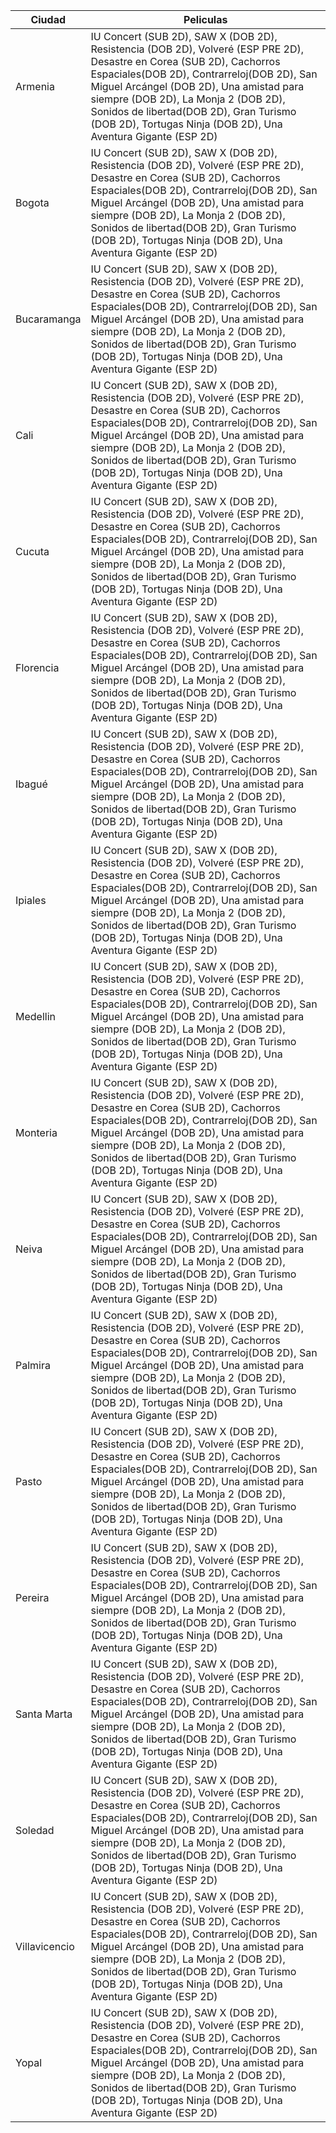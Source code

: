 | Ciudad | Peliculas |
| --- | --- |
| Armenia | IU Concert (SUB 2D), SAW X (DOB 2D), Resistencia (DOB 2D), Volveré (ESP PRE 2D), Desastre en Corea (SUB 2D), Cachorros Espaciales(DOB 2D), Contrarreloj(DOB 2D), San Miguel Arcángel (DOB 2D), Una amistad para siempre (DOB 2D), La Monja 2 (DOB 2D), Sonidos de libertad(DOB 2D), Gran Turismo (DOB 2D), Tortugas Ninja (DOB 2D), Una Aventura Gigante (ESP 2D) |
| Bogota | IU Concert (SUB 2D), SAW X (DOB 2D), Resistencia (DOB 2D), Volveré (ESP PRE 2D), Desastre en Corea (SUB 2D), Cachorros Espaciales(DOB 2D), Contrarreloj(DOB 2D), San Miguel Arcángel (DOB 2D), Una amistad para siempre (DOB 2D), La Monja 2 (DOB 2D), Sonidos de libertad(DOB 2D), Gran Turismo (DOB 2D), Tortugas Ninja (DOB 2D), Una Aventura Gigante (ESP 2D) |
| Bucaramanga | IU Concert (SUB 2D), SAW X (DOB 2D), Resistencia (DOB 2D), Volveré (ESP PRE 2D), Desastre en Corea (SUB 2D), Cachorros Espaciales(DOB 2D), Contrarreloj(DOB 2D), San Miguel Arcángel (DOB 2D), Una amistad para siempre (DOB 2D), La Monja 2 (DOB 2D), Sonidos de libertad(DOB 2D), Gran Turismo (DOB 2D), Tortugas Ninja (DOB 2D), Una Aventura Gigante (ESP 2D) |
| Cali | IU Concert (SUB 2D), SAW X (DOB 2D), Resistencia (DOB 2D), Volveré (ESP PRE 2D), Desastre en Corea (SUB 2D), Cachorros Espaciales(DOB 2D), Contrarreloj(DOB 2D), San Miguel Arcángel (DOB 2D), Una amistad para siempre (DOB 2D), La Monja 2 (DOB 2D), Sonidos de libertad(DOB 2D), Gran Turismo (DOB 2D), Tortugas Ninja (DOB 2D), Una Aventura Gigante (ESP 2D) |
| Cucuta | IU Concert (SUB 2D), SAW X (DOB 2D), Resistencia (DOB 2D), Volveré (ESP PRE 2D), Desastre en Corea (SUB 2D), Cachorros Espaciales(DOB 2D), Contrarreloj(DOB 2D), San Miguel Arcángel (DOB 2D), Una amistad para siempre (DOB 2D), La Monja 2 (DOB 2D), Sonidos de libertad(DOB 2D), Gran Turismo (DOB 2D), Tortugas Ninja (DOB 2D), Una Aventura Gigante (ESP 2D) |
| Florencia | IU Concert (SUB 2D), SAW X (DOB 2D), Resistencia (DOB 2D), Volveré (ESP PRE 2D), Desastre en Corea (SUB 2D), Cachorros Espaciales(DOB 2D), Contrarreloj(DOB 2D), San Miguel Arcángel (DOB 2D), Una amistad para siempre (DOB 2D), La Monja 2 (DOB 2D), Sonidos de libertad(DOB 2D), Gran Turismo (DOB 2D), Tortugas Ninja (DOB 2D), Una Aventura Gigante (ESP 2D) |
| Ibagué | IU Concert (SUB 2D), SAW X (DOB 2D), Resistencia (DOB 2D), Volveré (ESP PRE 2D), Desastre en Corea (SUB 2D), Cachorros Espaciales(DOB 2D), Contrarreloj(DOB 2D), San Miguel Arcángel (DOB 2D), Una amistad para siempre (DOB 2D), La Monja 2 (DOB 2D), Sonidos de libertad(DOB 2D), Gran Turismo (DOB 2D), Tortugas Ninja (DOB 2D), Una Aventura Gigante (ESP 2D) |
| Ipiales | IU Concert (SUB 2D), SAW X (DOB 2D), Resistencia (DOB 2D), Volveré (ESP PRE 2D), Desastre en Corea (SUB 2D), Cachorros Espaciales(DOB 2D), Contrarreloj(DOB 2D), San Miguel Arcángel (DOB 2D), Una amistad para siempre (DOB 2D), La Monja 2 (DOB 2D), Sonidos de libertad(DOB 2D), Gran Turismo (DOB 2D), Tortugas Ninja (DOB 2D), Una Aventura Gigante (ESP 2D) |
| Medellin | IU Concert (SUB 2D), SAW X (DOB 2D), Resistencia (DOB 2D), Volveré (ESP PRE 2D), Desastre en Corea (SUB 2D), Cachorros Espaciales(DOB 2D), Contrarreloj(DOB 2D), San Miguel Arcángel (DOB 2D), Una amistad para siempre (DOB 2D), La Monja 2 (DOB 2D), Sonidos de libertad(DOB 2D), Gran Turismo (DOB 2D), Tortugas Ninja (DOB 2D), Una Aventura Gigante (ESP 2D) |
| Monteria | IU Concert (SUB 2D), SAW X (DOB 2D), Resistencia (DOB 2D), Volveré (ESP PRE 2D), Desastre en Corea (SUB 2D), Cachorros Espaciales(DOB 2D), Contrarreloj(DOB 2D), San Miguel Arcángel (DOB 2D), Una amistad para siempre (DOB 2D), La Monja 2 (DOB 2D), Sonidos de libertad(DOB 2D), Gran Turismo (DOB 2D), Tortugas Ninja (DOB 2D), Una Aventura Gigante (ESP 2D) |
| Neiva | IU Concert (SUB 2D), SAW X (DOB 2D), Resistencia (DOB 2D), Volveré (ESP PRE 2D), Desastre en Corea (SUB 2D), Cachorros Espaciales(DOB 2D), Contrarreloj(DOB 2D), San Miguel Arcángel (DOB 2D), Una amistad para siempre (DOB 2D), La Monja 2 (DOB 2D), Sonidos de libertad(DOB 2D), Gran Turismo (DOB 2D), Tortugas Ninja (DOB 2D), Una Aventura Gigante (ESP 2D) |
| Palmira | IU Concert (SUB 2D), SAW X (DOB 2D), Resistencia (DOB 2D), Volveré (ESP PRE 2D), Desastre en Corea (SUB 2D), Cachorros Espaciales(DOB 2D), Contrarreloj(DOB 2D), San Miguel Arcángel (DOB 2D), Una amistad para siempre (DOB 2D), La Monja 2 (DOB 2D), Sonidos de libertad(DOB 2D), Gran Turismo (DOB 2D), Tortugas Ninja (DOB 2D), Una Aventura Gigante (ESP 2D) |
| Pasto | IU Concert (SUB 2D), SAW X (DOB 2D), Resistencia (DOB 2D), Volveré (ESP PRE 2D), Desastre en Corea (SUB 2D), Cachorros Espaciales(DOB 2D), Contrarreloj(DOB 2D), San Miguel Arcángel (DOB 2D), Una amistad para siempre (DOB 2D), La Monja 2 (DOB 2D), Sonidos de libertad(DOB 2D), Gran Turismo (DOB 2D), Tortugas Ninja (DOB 2D), Una Aventura Gigante (ESP 2D) |
| Pereira | IU Concert (SUB 2D), SAW X (DOB 2D), Resistencia (DOB 2D), Volveré (ESP PRE 2D), Desastre en Corea (SUB 2D), Cachorros Espaciales(DOB 2D), Contrarreloj(DOB 2D), San Miguel Arcángel (DOB 2D), Una amistad para siempre (DOB 2D), La Monja 2 (DOB 2D), Sonidos de libertad(DOB 2D), Gran Turismo (DOB 2D), Tortugas Ninja (DOB 2D), Una Aventura Gigante (ESP 2D) |
| Santa Marta | IU Concert (SUB 2D), SAW X (DOB 2D), Resistencia (DOB 2D), Volveré (ESP PRE 2D), Desastre en Corea (SUB 2D), Cachorros Espaciales(DOB 2D), Contrarreloj(DOB 2D), San Miguel Arcángel (DOB 2D), Una amistad para siempre (DOB 2D), La Monja 2 (DOB 2D), Sonidos de libertad(DOB 2D), Gran Turismo (DOB 2D), Tortugas Ninja (DOB 2D), Una Aventura Gigante (ESP 2D) |
| Soledad | IU Concert (SUB 2D), SAW X (DOB 2D), Resistencia (DOB 2D), Volveré (ESP PRE 2D), Desastre en Corea (SUB 2D), Cachorros Espaciales(DOB 2D), Contrarreloj(DOB 2D), San Miguel Arcángel (DOB 2D), Una amistad para siempre (DOB 2D), La Monja 2 (DOB 2D), Sonidos de libertad(DOB 2D), Gran Turismo (DOB 2D), Tortugas Ninja (DOB 2D), Una Aventura Gigante (ESP 2D) |
| Villavicencio | IU Concert (SUB 2D), SAW X (DOB 2D), Resistencia (DOB 2D), Volveré (ESP PRE 2D), Desastre en Corea (SUB 2D), Cachorros Espaciales(DOB 2D), Contrarreloj(DOB 2D), San Miguel Arcángel (DOB 2D), Una amistad para siempre (DOB 2D), La Monja 2 (DOB 2D), Sonidos de libertad(DOB 2D), Gran Turismo (DOB 2D), Tortugas Ninja (DOB 2D), Una Aventura Gigante (ESP 2D) |
| Yopal | IU Concert (SUB 2D), SAW X (DOB 2D), Resistencia (DOB 2D), Volveré (ESP PRE 2D), Desastre en Corea (SUB 2D), Cachorros Espaciales(DOB 2D), Contrarreloj(DOB 2D), San Miguel Arcángel (DOB 2D), Una amistad para siempre (DOB 2D), La Monja 2 (DOB 2D), Sonidos de libertad(DOB 2D), Gran Turismo (DOB 2D), Tortugas Ninja (DOB 2D), Una Aventura Gigante (ESP 2D) |
